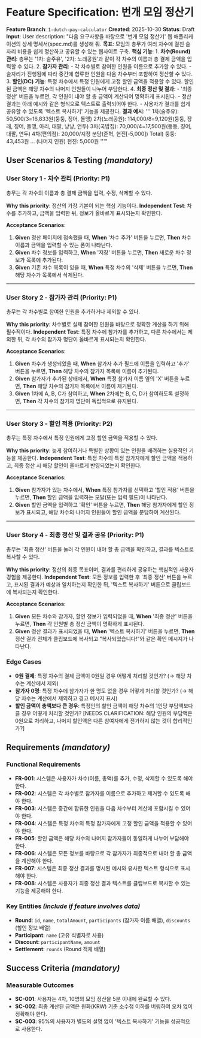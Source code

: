 # Feature Specification: 번개 모임 정산기

**Feature Branch**: `1-dutch-pay-calculator`
**Created**: 2025-10-30
**Status**: Draft
**Input**: User description: "다음 요구사항을 바탕으로 '번개 모임 정산기' 웹 애플리케이션의 상세 명세서(spec.md)를 생성해 줘. **목표**: 모임의 총무가 여러 차수에 걸친 술자리 비용을 쉽게 정산하고 공유할 수 있는 웹사이트 구축. **핵심 기능**: 1. **차수(Round) 관리**: 총무는 '1차: 술주유', '2차: 노래공원'과 같이 각 차수의 이름과 총 결제 금액을 입력할 수 있다. 2. **참가자 관리**: - 각 차수별로 참여한 인원을 이름으로 추가할 수 있다. - 술자리가 진행됨에 따라 중간에 합류한 인원을 다음 차수부터 포함하여 정산할 수 있다. 3. **할인(DC) 기능**: 특정 차수에서 특정 인원에게 고정 할인 금액을 적용할 수 있다. 할인된 금액은 해당 차수의 나머지 인원들이 나누어 부담한다. 4. **최종 정산 및 결과**: - '최종 정산' 버튼을 누르면, 각 인원이 내야 할 총 금액이 계산되어 명확하게 표시된다. - 정산 결과는 아래 예시와 같은 형식으로 텍스트로 출력되어야 한다. - 사용자가 결과를 쉽게 공유할 수 있도록 '텍스트 복사하기' 기능을 제공한다. **결과 예시**: ''' 1차(술주유): 50,500/3=16,833원(둥둥, 징어, 돌맹) 2차(노래공원): 114,000/8=9,120원(둥둥, 장래, 징어, 돌맹, 아리, 대팔, 낭낭, 연두) 3차(국밥집): 70,000/4=17,500원(둥둥, 징어, 대팔, 연두) 4차(편의점): 20,000/지정 분담(준혁, 현진[-5,000]) Total) 둥둥: 43,453원 ... (나머지 인원) 현진: 5,000원 '''"

## User Scenarios & Testing *(mandatory)*

### User Story 1 - 차수 관리 (Priority: P1)

총무는 각 차수의 이름과 총 결제 금액을 입력, 수정, 삭제할 수 있다.

**Why this priority**: 정산의 가장 기본이 되는 핵심 기능이다.
**Independent Test**: 차수를 추가하고, 금액을 입력한 뒤, 정보가 올바르게 표시되는지 확인한다.

**Acceptance Scenarios**:

1.  **Given** 정산 페이지에 접속했을 때, **When** '차수 추가' 버튼을 누르면, **Then** 차수 이름과 금액을 입력할 수 있는 폼이 나타난다.
2.  **Given** 차수 정보를 입력하고, **When** '저장' 버튼을 누르면, **Then** 새로운 차수 정보가 목록에 추가된다.
3.  **Given** 기존 차수 목록이 있을 때, **When** 특정 차수의 '삭제' 버튼을 누르면, **Then** 해당 차수가 목록에서 삭제된다.

---

### User Story 2 - 참가자 관리 (Priority: P1)

총무는 각 차수별로 참여한 인원을 추가하거나 제외할 수 있다.

**Why this priority**: 차수별로 실제 참여한 인원을 바탕으로 정확한 계산을 하기 위해 필수적이다.
**Independent Test**: 특정 차수에 참가자를 추가하고, 다른 차수에서는 제외한 뒤, 각 차수의 참가자 명단이 올바르게 표시되는지 확인한다.

**Acceptance Scenarios**:

1.  **Given** 차수가 생성되었을 때, **When** 참가자 추가 필드에 이름을 입력하고 '추가' 버튼을 누르면, **Then** 해당 차수의 참가자 목록에 이름이 추가된다.
2.  **Given** 참가자가 추가된 상태에서, **When** 특정 참가자 이름 옆의 'X' 버튼을 누르면, **Then** 해당 차수의 참가자 목록에서 이름이 제거된다.
3.  **Given** 1차에 A, B, C가 참여하고, **When** 2차에는 B, C, D가 참여하도록 설정하면, **Then** 각 차수의 참가자 명단이 독립적으로 유지된다.

---

### User Story 3 - 할인 적용 (Priority: P2)

총무는 특정 차수에서 특정 인원에게 고정 할인 금액을 적용할 수 있다.

**Why this priority**: 늦게 참여하거나 특별한 상황이 있는 인원을 배려하는 실용적인 기능을 제공한다.
**Independent Test**: 특정 차수의 특정 참가자에게 할인 금액을 적용하고, 최종 정산 시 해당 할인이 올바르게 반영되었는지 확인한다.

**Acceptance Scenarios**:

1.  **Given** 참가자가 있는 차수에서, **When** 특정 참가자를 선택하고 '할인 적용' 버튼을 누르면, **Then** 할인 금액을 입력하는 모달(또는 입력 필드)이 나타난다.
2.  **Given** 할인 금액을 입력하고 '확인' 버튼을 누르면, **Then** 해당 참가자에게 할인 정보가 표시되고, 해당 차수의 나머지 인원들이 할인 금액을 분담하여 계산된다.

---

### User Story 4 - 최종 정산 및 결과 공유 (Priority: P1)

총무는 '최종 정산' 버튼을 눌러 각 인원이 내야 할 총 금액을 확인하고, 결과를 텍스트로 복사할 수 있다.

**Why this priority**: 정산의 최종 목표이며, 결과를 편리하게 공유하는 핵심적인 사용자 경험을 제공한다.
**Independent Test**: 모든 정보를 입력한 후 '최종 정산' 버튼을 누르고, 표시된 결과가 예상과 일치하는지 확인한 뒤, '텍스트 복사하기' 버튼으로 클립보드에 복사되는지 확인한다.

**Acceptance Scenarios**:

1.  **Given** 모든 차수와 참가자, 할인 정보가 입력되었을 때, **When** '최종 정산' 버튼을 누르면, **Then** 각 인원별 총 정산 금액이 명확하게 표시된다.
2.  **Given** 정산 결과가 표시되었을 때, **When** '텍스트 복사하기' 버튼을 누르면, **Then** 정산 결과 전체가 클립보드에 복사되고 "복사되었습니다!"와 같은 확인 메시지가 나타난다.

### Edge Cases

-   **0원 결제**: 특정 차수의 결제 금액이 0원일 경우 어떻게 처리할 것인가? (→ 해당 차수는 계산에서 제외)
-   **참가자 0명**: 특정 차수에 참가자가 한 명도 없을 경우 어떻게 처리할 것인가? (→ 해당 차수는 계산에서 제외하고 경고 메시지 표시)
-   **할인 금액이 총액보다 큰 경우**: 특정인의 할인 금액이 해당 차수의 1인당 부담액보다 클 경우 어떻게 처리할 것인가? [NEEDS CLARIFICATION: 해당 인원의 부담액은 0원으로 처리하고, 나머지 할인액은 다른 참여자에게 전가하지 않는 것이 합리적인가?]

## Requirements *(mandatory)*

### Functional Requirements

-   **FR-001**: 시스템은 사용자가 차수(이름, 총액)를 추가, 수정, 삭제할 수 있도록 해야 한다.
-   **FR-002**: 시스템은 각 차수별로 참가자를 이름으로 추가하고 제거할 수 있도록 해야 한다.
-   **FR-003**: 시스템은 중간에 합류한 인원을 다음 차수부터 계산에 포함시킬 수 있어야 한다.
-   **FR-004**: 시스템은 특정 차수의 특정 참가자에게 고정 할인 금액을 적용할 수 있어야 한다.
-   **FR-005**: 할인 금액은 해당 차수의 나머지 참가자들이 동일하게 나누어 부담해야 한다.
-   **FR-006**: 시스템은 모든 정보를 바탕으로 각 참가자가 최종적으로 내야 할 총 금액을 계산해야 한다.
-   **FR-007**: 시스템은 최종 정산 결과를 명시된 예시와 유사한 텍스트 형식으로 표시해야 한다.
-   **FR-008**: 시스템은 사용자가 최종 정산 결과 텍스트를 클립보드로 복사할 수 있는 기능을 제공해야 한다.

### Key Entities *(include if feature involves data)*

-   **Round**: `id`, `name`, `totalAmount`, `participants` (참가자 이름 배열), `discounts` (할인 정보 배열)
-   **Participant**: `name` (고유 식별자로 사용)
-   **Discount**: `participantName`, `amount`
-   **Settlement**: `rounds` (Round 객체 배열)

## Success Criteria *(mandatory)*

### Measurable Outcomes

-   **SC-001**: 사용자는 4차, 10명의 모임 정산을 5분 이내에 완료할 수 있다.
-   **SC-002**: 최종 계산된 금액은 원화(KRW) 기준 소수점 이하를 버림하여 오차 없이 정확해야 한다.
-   **SC-003**: 95%의 사용자가 별도의 설명 없이 '텍스트 복사하기' 기능을 성공적으로 사용한다.
